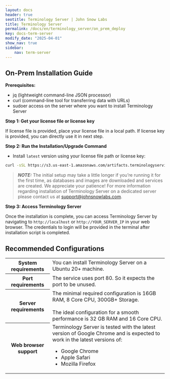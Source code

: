 ```yaml
---
layout: docs
header: true
seotitle: Terminology Server | John Snow Labs
title: Terminology Server 
permalink: /docs/en/terminology_server/on_prem_deploy
key: docs-term-server
modify_date: "2025-04-01"
show_nav: true
sidebar:
    nav: term-server
---
```


## **On-Prem Installation Guide**

**Prerequisites:**

* jq (lightweight command-line JSON processor)
* curl (command-line tool for transferring data with URLs)
* sudoer access on the server where you want to install Terminology Server

**Step 1: Get your license file or license key**

If license file is provided, place your license file in a local path. If license key is provided, you can directly use it in next step.

**Step 2: Run the Installation/Upgrade Command**

* Install `latest` version using your license file path or license key:

```bash
curl -sSL https://s3.us-east-1.amazonaws.com/artifacts.terminologyservice.johnsnowlabs.com/install.sh | bash -s "YOUR_LICENSE_FILE_PATH_OR_LICENSE_KEY"
```

> **_NOTE:_** The initial setup may take a little longer if you’re running it for the first time, as databases and images are downloaded and services are created. We appreciate your patience! For more information regarding installation of Terminology Server on a dedicated server please contact us at [support@johnsnowlabs.com](mailto:support@johnsnowlabs.com).

**Step 3: Access Terminology Server**

Once the installation is complete, you can access Terminology Server by navigating to `http://localhost` or `http://YOUR_SERVER_IP` in your web browser.
The credentials to login will be provided in the terminal after installation script is completed.


## Recommended Configurations

<table class="table2">
  <tr>
    <th>System requirements</th>
    <td>You can install Terminology Server on a Ubuntu 20+ machine.</td>
  </tr>
  <tr>
    <th>Port requirements</th>
    <td>The service uses port <bl>80</bl>. So it expects the port to be unused.</td>
  </tr>
  <tr>
    <th>Server requirements</th>
    <td>The minimal required configuration is <bl>16GB RAM, 8 Core CPU, 300GB+ Storage</bl>.
        <br /><br />
    The ideal configuration for a smooth performance is <bl>32 GB RAM and 16 Core CPU</bl>.
    </td>
  </tr>
  <tr>
    <th>Web browser support</th>
    <td>Terminology Server is tested with the latest version of Google Chrome and is expected to work in the latest versions of:
      <ul>
      <li>Google Chrome</li>
      <li>Apple Safari</li>
      <li>Mozilla Firefox</li>
      </ul>
    </td>
  </tr>
</table>




